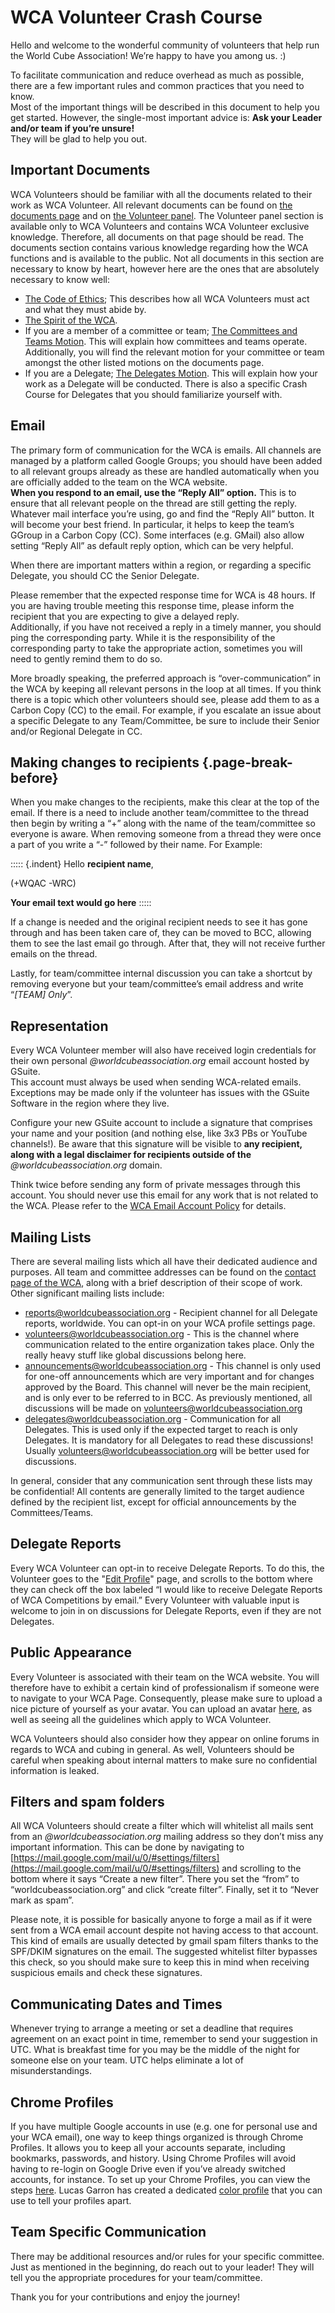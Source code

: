# WCA Volunteer Crash Course

Hello and welcome to the wonderful community of volunteers that help run the World Cube Association! We’re happy to have you among us. :)

To facilitate communication and reduce overhead as much as possible, there are a few important rules and common practices that you need to know.\
Most of the important things will be described in this document to help you get started. However, the single-most important advice is: **Ask your Leader and/or team if you’re unsure!**\
They will be glad to help you out.

## Important Documents

WCA Volunteers should be familiar with all the documents related to their work as WCA Volunteer. All relevant documents can be found on [the documents page](wca{documents}) and on [the Volunteer panel](wca{panel}). The Volunteer panel section is available only to WCA Volunteers and contains WCA Volunteer exclusive knowledge. Therefore, all documents on that page should be read. The documents section contains various knowledge regarding how the WCA functions and is available to the public. Not all documents in this section are necessary to know by heart, however here are the ones that are absolutely necessary to know well:

  - [The Code of Ethics](wcadoc{documents/Code%20of%20Ethics.pdf}); This describes how all WCA Volunteers must act and what they must abide by.
  - [The Spirit of the WCA](wcadoc{documents/motions/01.2021.1%20-%20Spirit.pdf}).
  - If you are a member of a committee or team; [The Committees and Teams Motion](wcadoc{documents/motions/10.2022.0%20-%20Committees%20and%20Teams.pdf}). This will explain how committees and teams operate. Additionally, you will find the relevant motion for your committee or team amongst the other listed motions on the documents page.
  - If you are a Delegate; [The Delegates Motion](wcadoc{documents/motions/08.2022.1%20-%20Delegates.pdf}). This will explain how your work as a Delegate will be conducted. There is also a specific Crash Course for Delegates that you should familiarize yourself with.

## Email

The primary form of communication for the WCA is emails. All channels are managed by a platform called Google Groups; you should have been added to all relevant groups already as these are handled automatically when you are officially added to the team on the WCA website.\
**When you respond to an email, use the “Reply All” option.** This is to ensure that all relevant people on the thread are still getting the reply.\
Whatever mail interface you’re using, go and find the “Reply All” button. It will become your best friend. In particular, it helps to keep the team’s GGroup in a Carbon Copy (CC). Some interfaces (e.g. GMail) also allow setting “Reply All” as default reply option, which can be very helpful.

When there are important matters within a region, or regarding a specific Delegate, you should CC the Senior Delegate.

Please remember that the expected response time for WCA is 48 hours. If you are having trouble meeting this response time, please inform the recipient that you are expecting to give a delayed reply.\
Additionally, if you have not received a reply in a timely manner, you should ping the corresponding party. While it is the responsibility of the corresponding party to take the appropriate action, sometimes you will need to gently remind them to do so.

More broadly speaking, the preferred  approach is “over-communication” in the WCA by keeping all relevant persons in the loop at all times. If you think there is a topic which other volunteers should see, please add them to as a Carbon Copy (CC) to the email. For example, if you escalate an issue about a specific Delegate to any Team/Committee, be sure to include their Senior and/or Regional Delegate in CC.

## Making changes to recipients {.page-break-before}

When you make changes to the recipients, make this clear at the top of the email. If there is a need to include another team/committee to the thread then begin by writing a “+” along with the name of the team/committee so everyone is aware. When removing someone from a thread they were once a part of you write a “-” followed by their name. For Example:

::::: {.indent}
Hello **recipient name**,

(+WQAC -WRC)

**Your email text would go here**
:::::

If a change is needed and the original recipient needs to see it has gone through and has been taken care of, they can be moved to BCC, allowing them to see the last email go through. After that, they will not receive further emails on the thread.

Lastly, for team/committee internal discussion you can take a shortcut by removing everyone but your team/committee’s email address and write “*[TEAM] Only*”.

## Representation

Every WCA Volunteer member will also have received login credentials for their own personal *@worldcubeassociation.org* email account hosted by GSuite.\
This account must always be used when sending WCA-related emails. Exceptions may be made only if the volunteer has issues with the GSuite Software in the region where they live.

Configure your new GSuite account to include a signature that comprises your name and your position (and nothing else, like 3x3 PBs or YouTube channels!). Be aware that this signature will be visible to **any recipient, along with a legal disclaimer for recipients outside of the** *@worldcubeassociation.org* domain.

Think twice before sending any form of private messages through this account. You should never use this email for any work that is not related to the WCA. Please refer to the [WCA Email Account Policy](wcadoc{documents/policies/internal/Email%20Account.pdf}) for details.

## Mailing Lists

There are several mailing lists which all have their dedicated audience and purposes. All team and committee addresses can be found on the [contact page of the WCA](wca{contact}), along with a brief description of their scope of work.\
Other significant mailing lists include:

  - [reports@worldcubeassociation.org](mailto:reports@worldcubeassociation.org) - Recipient channel for all Delegate reports, worldwide. You can opt-in on your WCA profile settings page.
  - [volunteers@worldcubeassociation.org](mailto:volunteers@worldcubeassociation.org) - This is the channel where communication related to the entire organization takes place. Only the really heavy stuff like global discussions belong here.
  - [announcements@worldcubeassociation.org](mailto:announcements@worldcubeassociation.org) - This channel is only used for one-off announcements which are very important and for changes approved by the Board. This channel will never be the main recipient, and is only ever to be referred to in BCC. As previously mentioned, all discussions will be made on [volunteers@worldcubeassociation.org](mailto:volunteers@worldcubeassociation.org)
  - [delegates@worldcubeassociation.org](mailto:delegates@worldcubeassociation.org) - Communication for all Delegates. This is used only if the expected target to reach is only Delegates. It is mandatory for all Delegates to read these discussions! Usually [volunteers@worldcubeassociation.org](mailto:volunteers@worldcubeassociation.org) will be better used for discussions.

In general, consider that any communication sent through these lists may be confidential! All contents are generally limited to the target audience defined by the recipient list, except for official announcements by the Committees/Teams.

## Delegate Reports

Every WCA Volunteer can opt-in to receive Delegate Reports. To do this, the Volunteer goes to the "[Edit Profile](wca{profile/edit})" page, and scrolls to the bottom where they can check off the box labeled “I would like to receive Delegate Reports of WCA Competitions by email.” Every Volunteer with valuable input is welcome to join in on discussions for Delegate Reports, even if they are not Delegates.

## Public Appearance
Every Volunteer is associated with their team on the WCA website. You will therefore have to exhibit a certain kind of professionalism if someone were to navigate to your WCA Page. Consequently, please make sure to upload a nice picture of yourself as your avatar. You can upload an avatar [here](wca{profile/edit?section=avatar}), as well as seeing all the guidelines which apply to WCA Volunteer.

WCA Volunteers should also consider how they appear on online forums in regards to WCA and cubing in general. As well, Volunteers should be careful when speaking about internal matters to make sure no confidential information is leaked.

## Filters and spam folders

All WCA Volunteers should create a filter which will whitelist all mails sent from an *@worldcubeassociation.org* mailing address so they don’t miss any important information. This can be done by navigating to [https://mail.google.com/mail/u/0/#settings/filters](https://mail.google.com/mail/u/0/#settings/filters) and scrolling to the bottom where it says “Create a new filter”. There you set the “from” to “worldcubeassociation.org” and click “create filter”. Finally, set it to “Never mark as spam”.

Please note, it is possible for basically anyone to forge a mail as if it were sent from a WCA email account despite not having access to that account. This kind of emails are usually detected by gmail spam filters thanks to the SPF/DKIM signatures on the email. The suggested whitelist filter bypasses this check, so you should make sure to keep this in mind when receiving suspicious emails and check these signatures.

## Communicating Dates and Times

Whenever trying to arrange a meeting or set a deadline that requires agreement on an exact point in time, remember to send your suggestion in UTC. What is breakfast time for you may be the middle of the night for someone else on your team. UTC helps eliminate a lot of misunderstandings.

## Chrome Profiles

If you have multiple Google accounts in use (e.g. one for personal use and your WCA email), one way to keep things organized is through Chrome Profiles. It allows you to keep all your accounts separate, including bookmarks, passwords, and history. Using Chrome Profiles will avoid having to re-login on Google Drive even if you’ve already switched accounts, for instance. To set up your Chrome Profiles, you can view the steps [here](https://support.google.com/chrome/answer/2364824?co=GENIE.Platform%3DDesktop&hl=en). Lucas Garron has created a dedicated [color profile](https://chrome.google.com/webstore/detail/color-chrome-theme/ijbkjldjcdhecihbhmofmencofglhhbp) that you can use to tell your profiles apart.

## Team Specific Communication

There may be additional resources and/or rules for your specific committee. Just as mentioned in the beginning, do reach out to your leader! They will tell you the appropriate procedures for your team/committee.

Thank you for your contributions and enjoy the journey!
